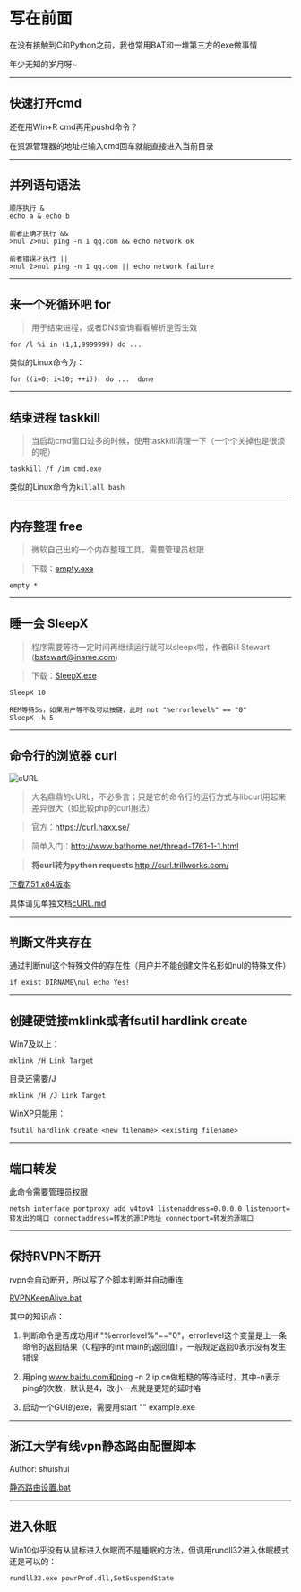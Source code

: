 # 写在前面

在没有接触到C和Python之前，我也常用BAT和一堆第三方的exe做事情

年少无知的岁月呀~

----

## 快速打开cmd

还在用Win+R cmd再用pushd命令？

在资源管理器的地址栏输入cmd回车就能直接进入当前目录

----

##  并列语句语法

```
顺序执行 &
echo a & echo b 

前者正确才执行 &&
>nul 2>nul ping -n 1 qq.com && echo network ok

前者错误才执行 ||
>nul 2>nul ping -n 1 qq.com || echo network failure

```

----

## 来一个死循环吧 for

> 用于结束进程，或者DNS查询看看解析是否生效

    for /l %i in (1,1,9999999) do ...

类似的Linux命令为：

    for ((i=0; i<10; ++i))  do ...  done  

----

## 结束进程 taskkill

> 当启动cmd窗口过多的时候，使用taskkill清理一下（一个个关掉也是很烦的呢）

    taskkill /f /im cmd.exe
    
类似的Linux命令为`killall bash`
    
----

## 内存整理 free

> 微软自己出的一个内存整理工具，需要管理员权限

> 下载：[empty.exe](https://d.py3.io/empty.exe)

    empty *

----

## 睡一会 SleepX

> 程序需要等待一定时间再继续运行就可以sleepx啦，作者Bill Stewart (bstewart@iname.com)

> 下载：[SleepX.exe](https://d.py3.io/SleepX.exe)

    SleepX 10
    
    REM等待5s，如果用户等不及可以按键，此时 not "%errorlevel%" == "0"
    SleepX -k 5
    
----

## 命令行的浏览器 curl

![cURL](https://curl.haxx.se/logo/curl-logo.svg)

> 大名鼎鼎的cURL，不必多言；只是它的命令行的运行方式与libcurl用起来差异很大（如比较php的curl用法）

> 官方：https://curl.haxx.se/

> 简单入门：http://www.bathome.net/thread-1761-1-1.html

> **将curl转为python requests** http://curl.trillworks.com/

[下载7.51 x64版本](https://d.py3.io/curl.exe)

具体请见单独文档[cURL.md](cURL.md)

----

## 判断文件夹存在

通过判断nul这个特殊文件的存在性（用户并不能创建文件名形如nul的特殊文件）

```
if exist DIRNAME\nul echo Yes!
```

----

## 创建硬链接mklink或者fsutil hardlink create

Win7及以上：
```
mklink /H Link Target
```

目录还需要/J
```
mklink /H /J Link Target
```

WinXP只能用：
```
fsutil hardlink create <new filename> <existing filename>
```

----

## 端口转发

此命令需要管理员权限

```
netsh interface portproxy add v4tov4 listenaddress=0.0.0.0 listenport=转发出的端口 connectaddress=转发的源IP地址 connectport=转发的源端口
```

----

## 保持RVPN不断开

rvpn会自动断开，所以写了个脚本判断并自动重连

[RVPNKeepAlive.bat](code/RVPNKeepAlive.bat)

其中的知识点：

1. 判断命令是否成功用if "%errorlevel%"=="0"，errorlevel这个变量是上一条命令的返回结果（C程序的int main的返回值），一般规定返回0表示没有发生错误

2. 用ping www.baidu.com和ping -n 2 ip.cn做粗糙的等待延时，其中-n表示ping的次数，默认是4，改小一点就是更短的延时咯

3. 启动一个GUI的exe，需要用start "" example.exe

----

## 浙江大学有线vpn静态路由配置脚本

Author: shuishui

[静态路由设置.bat](code/静态路由设置.bat)

----

## 进入休眠

Win10似乎没有从鼠标进入休眠而不是睡眠的方法，但调用rundll32进入休眠模式还是可以的：

```
rundll32.exe powrProf.dll,SetSuspendState
```